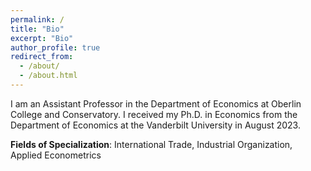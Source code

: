 ```yaml
---
permalink: /
title: "Bio"
excerpt: "Bio"
author_profile: true
redirect_from:
  - /about/
  - /about.html
---
```


I am an Assistant Professor in the Department of Economics at Oberlin College and Conservatory. I received my Ph.D. in Economics from the Department of Economics at the Vanderbilt University in August 2023.

**Fields of Specialization**: International Trade, Industrial Organization, Applied Econometrics
